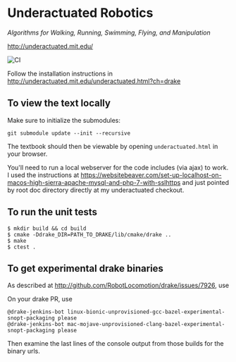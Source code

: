 Underactuated Robotics
======================

*Algorithms for Walking, Running, Swimming, Flying, and Manipulation*

<http://underactuated.mit.edu/>

![CI](https://github.com/RussTedrake/underactuated/workflows/CI/badge.svg)

Follow the installation instructions in 
http://underactuated.mit.edu/underactuated.html?ch=drake


To view the text locally
------------------------

Make sure to initialize the submodules:

```
git submodule update --init --recursive
```

The textbook should then be viewable by opening `underactuated.html` in your
browser.

You'll need to run a local webserver for the code includes (via ajax) to work. I
used the instructions at 
https://websitebeaver.com/set-up-localhost-on-macos-high-sierra-apache-mysql-and-php-7-with-sslhttps
and just pointed by root doc directory directly at my underactuated checkout.


To run the unit tests
---------------------

```
$ mkdir build && cd build
$ cmake -Ddrake_DIR=PATH_TO_DRAKE/lib/cmake/drake ..
$ make
$ ctest .
```



To get experimental drake binaries
-----------------------------------

As described at http://github.com/RobotLocomotion/drake/issues/7926, use

On your drake PR, use
```
@drake-jenkins-bot linux-bionic-unprovisioned-gcc-bazel-experimental-snopt-packaging please
@drake-jenkins-bot mac-mojave-unprovisioned-clang-bazel-experimental-snopt-packaging please
```
Then examine the last lines of the console output from those builds for the 
binary urls.  
